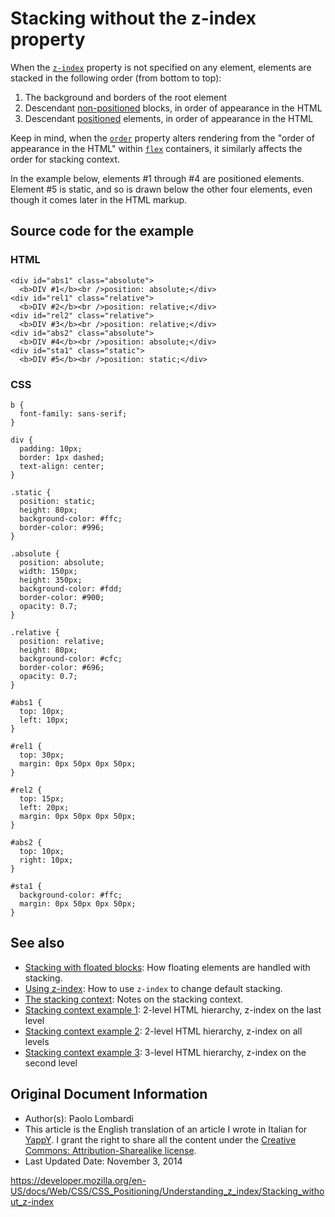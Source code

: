 # Stacking without the z-index property

When the [`z-index`](../../z-index) property is not specified on any element, elements are stacked in the following order (from bottom to top):

1.  The background and borders of the root element
2.  Descendant [non-positioned](../../position#static) blocks, in order of appearance in the HTML
3.  Descendant [positioned](../../position#types_of_positioning) elements, in order of appearance in the HTML

Keep in mind, when the [`order`](../../order) property alters rendering from the "order of appearance in the HTML" within [`flex`](../../flex) containers, it similarly affects the order for stacking context.

In the example below, elements \#1 through \#4 are positioned elements. Element \#5 is static, and so is drawn below the other four elements, even though it comes later in the HTML markup.

## Source code for the example

### HTML

    <div id="abs1" class="absolute">
      <b>DIV #1</b><br />position: absolute;</div>
    <div id="rel1" class="relative">
      <b>DIV #2</b><br />position: relative;</div>
    <div id="rel2" class="relative">
      <b>DIV #3</b><br />position: relative;</div>
    <div id="abs2" class="absolute">
      <b>DIV #4</b><br />position: absolute;</div>
    <div id="sta1" class="static">
      <b>DIV #5</b><br />position: static;</div>

### CSS

    b {
      font-family: sans-serif;
    }

    div {
      padding: 10px;
      border: 1px dashed;
      text-align: center;
    }

    .static {
      position: static;
      height: 80px;
      background-color: #ffc;
      border-color: #996;
    }

    .absolute {
      position: absolute;
      width: 150px;
      height: 350px;
      background-color: #fdd;
      border-color: #900;
      opacity: 0.7;
    }

    .relative {
      position: relative;
      height: 80px;
      background-color: #cfc;
      border-color: #696;
      opacity: 0.7;
    }

    #abs1 {
      top: 10px;
      left: 10px;
    }

    #rel1 {
      top: 30px;
      margin: 0px 50px 0px 50px;
    }

    #rel2 {
      top: 15px;
      left: 20px;
      margin: 0px 50px 0px 50px;
    }

    #abs2 {
      top: 10px;
      right: 10px;
    }

    #sta1 {
      background-color: #ffc;
      margin: 0px 50px 0px 50px;
    }

## See also

- [Stacking with floated blocks](stacking_and_float): How floating elements are handled with stacking.
- [Using z-index](adding_z-index): How to use `z-index` to change default stacking.
- [The stacking context](the_stacking_context): Notes on the stacking context.
- [Stacking context example 1](stacking_context_example_1): 2-level HTML hierarchy, z-index on the last level
- [Stacking context example 2](stacking_context_example_2): 2-level HTML hierarchy, z-index on all levels
- [Stacking context example 3](stacking_context_example_3): 3-level HTML hierarchy, z-index on the second level

## Original Document Information

- Author(s): Paolo Lombardi
- This article is the English translation of an article I wrote in Italian for [YappY](http://www.yappy.it). I grant the right to share all the content under the [Creative Commons: Attribution-Sharealike license](https://creativecommons.org/licenses/by-sa/2.0/).
- Last Updated Date: November 3, 2014

<a href="https://developer.mozilla.org/en-US/docs/Web/CSS/CSS_Positioning/Understanding_z_index/Stacking_without_z-index" class="_attribution-link">https://developer.mozilla.org/en-US/docs/Web/CSS/CSS_Positioning/Understanding_z_index/Stacking_without_z-index</a>
